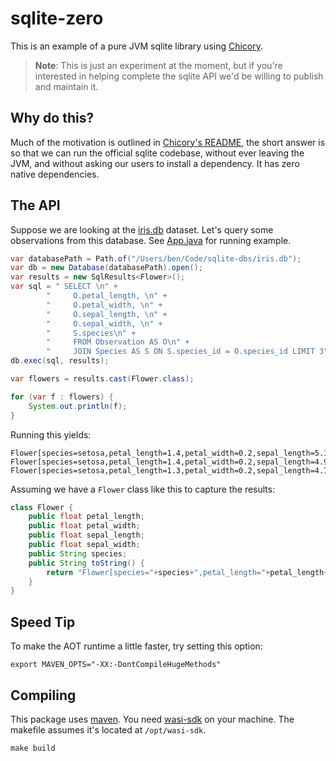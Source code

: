 # sqlite-zero

This is an example of a pure JVM sqlite library using [Chicory](https://github.com/dylibso/chicory).

> **Note**: This is just an experiment at the moment, but if you're interested in helping complete the sqlite API we'd be willing
> to publish and maintain it.

## Why do this?

Much of the motivation is outlined in [Chicory's README](https://github.com/dylibso/chicory/tree/main?tab=readme-ov-file#development),
the short answer is so that we can run the official sqlite codebase, without ever leaving the JVM, and without asking
our users to install a dependency. It has zero native dependencies.

## The API

Suppose we are looking at the [iris.db](https://github.com/davidjamesknight/SQLite_databases_for_learning_data_science) dataset.
Let's query some observations from this database. See [App.java](src/main/java/com/dylibso/sqlitezero/App.java) for running example.

```java
var databasePath = Path.of("/Users/ben/Code/sqlite-dbs/iris.db");
var db = new Database(databasePath).open();
var results = new SqlResults<Flower>();
var sql = " SELECT \n" +
        "     O.petal_length, \n" +
        "     O.petal_width, \n" +
        "     O.sepal_length, \n" +
        "     O.sepal_width, \n" +
        "     S.species\n" +
        "     FROM Observation AS O\n" +
        "     JOIN Species AS S ON S.species_id = O.species_id LIMIT 3";
db.exec(sql, results);

var flowers = results.cast(Flower.class);

for (var f : flowers) {
    System.out.println(f);
}
```

Running this yields:

```
Flower[species=setosa,petal_length=1.4,petal_width=0.2,sepal_length=5.1,sepal_width=3.5]
Flower[species=setosa,petal_length=1.4,petal_width=0.2,sepal_length=4.9,sepal_width=3.0]
Flower[species=setosa,petal_length=1.3,petal_width=0.2,sepal_length=4.7,sepal_width=3.2]
```

Assuming we have a `Flower` class like this to capture the results:

```java
class Flower {
    public float petal_length;
    public float petal_width;
    public float sepal_length;
    public float sepal_width;
    public String species;
    public String toString() {
        return "Flower[species="+species+",petal_length="+petal_length+",petal_width="+petal_width+",sepal_length="+sepal_length+",sepal_width="+sepal_width+"]";
    }
}
```

## Speed Tip

To make the AOT runtime a little faster, try setting this option:

```
export MAVEN_OPTS="-XX:-DontCompileHugeMethods"
```

## Compiling

This package uses [maven](https://maven.apache.org/).
You need [wasi-sdk](https://github.com/WebAssembly/wasi-sdk) on your machine.
The makefile assumes it's located at `/opt/wasi-sdk`.

```
make build
```
